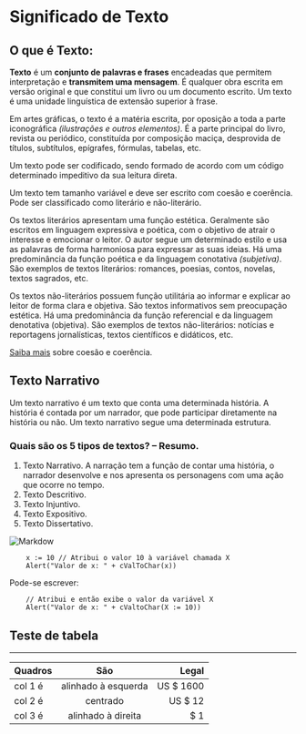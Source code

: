 # Significado de Texto

## O que é Texto:


**Texto** é um **conjunto de palavras e frases** encadeadas que permitem interpretação e **transmitem uma mensagem**. É qualquer obra escrita em versão original e que constitui um livro ou um documento escrito. Um texto é uma unidade linguística de extensão superior à frase.

Em artes gráficas, o texto é a matéria escrita, por oposição a toda a parte iconográfica *(ilustrações e outros elementos)*. É a parte principal do livro, revista ou periódico, constituída por composição maciça, desprovida de títulos, subtítulos, epígrafes, fórmulas, tabelas, etc.

Um texto pode ser codificado, sendo formado de acordo com um código determinado impeditivo da sua leitura direta.

Um texto tem tamanho variável e deve ser escrito com coesão e coerência. Pode ser classificado como literário e não-literário.

Os textos literários apresentam uma função estética. Geralmente são escritos em linguagem expressiva e poética, com o objetivo de atrair o interesse e emocionar o leitor. O autor segue um determinado estilo e usa as palavras de forma harmoniosa para expressar as suas ideias. Há uma predominância da função poética e da linguagem conotativa *(subjetiva)*. São exemplos de textos literários: romances, poesias, contos, novelas, textos sagrados, etc.

Os textos não-literários possuem função utilitária ao informar e explicar ao leitor de forma clara e objetiva. São textos informativos sem preocupação estética. Há uma predominância da função referencial e da linguagem denotativa (objetiva). São exemplos de textos não-literários: notícias e reportagens jornalísticas, textos científicos e didáticos, etc.

[Saiba mais](https://www.significados.com.br/coesao-e-coerencia/) sobre coesão e coerência.


## Texto Narrativo
Um texto narrativo é um texto que conta uma determinada história. A história é contada por um narrador, que pode participar diretamente na história ou não. Um texto narrativo segue uma determinada estrutura.




### **Quais são os 5 tipos de textos? – Resumo**.

1.  Texto Narrativo. A narração tem a função de contar uma história, o narrador desenvolve e nos apresenta os personagens com uma ação que ocorre no tempo. 
2.  Texto Descritivo. 
3.  Texto Injuntivo. 
4.  Texto Expositivo. 
5.  Texto Dissertativo.


![Markdow](https://wallup.net/wp-content/uploads/2018/09/30/927672-abstracto-texto-latex-748x421.jpg)


        x := 10 // Atribui o valor 10 à variável chamada X
        Alert("Valor de x: " + cValToChar(x))

Pode-se escrever:

        // Atribui e então exibe o valor da variável X
        Alert("Valor de x: " + cValtoChar(X := 10)) 



## Teste de tabela
---

| Quadros | São | Legal |  
|---------|:-:|-------:|
| col 1 é | alinhado à esquerda | US $ 1600 |
| col 2 é | centrado | US $ 12 |
| col 3 é | alinhado à direita | $ 1 |



